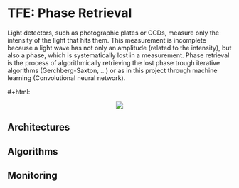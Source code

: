 # TFE: Phase Retrieval

Light detectors, such as photographic plates or CCDs, measure only the intensity of the light that hits them. This measurement is incomplete because a light wave has not only an amplitude (related to the intensity), but also a phase, which is systematically lost in a measurement. Phase retrieval is the process of algorithmically retrieving the lost phase trough iterative algorithms (Gerchberg-Saxton, ...) or as in this project through machine learning (Convolutional neural network).

#+html: <p align="center"><img src="https://github.com/pvanberg/phase-retrieval/blob/dev/assets/architecture.png" /></p>

## Architectures

## Algorithms

## Monitoring
